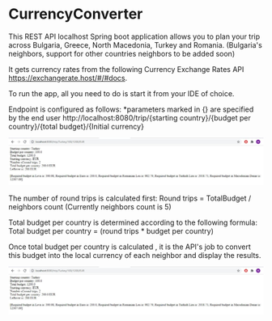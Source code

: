 # CurrencyConverter

This REST API localhost Spring boot application allows you to plan your trip across Bulgaria, Greece, North Macedonia, Turkey and Romania. (Bulgaria's neighbors, support for other countries neighbors to be added soon)

It gets currency rates from the following Currency Exchange Rates API https://exchangerate.host/#/#docs.

To run the app, all you need to do is start it from your IDE of choice.

Endpoint is configured as follows:
*parameters marked in {} are specified by the end user
http://localhost:8080/trip/{starting country}/{budget per country}/{total budget}/{Initial currency}

![alt text](https://github.com/MihaelMihov/CurrencyConverter/blob/master/src/main/Capture.JPG)

The number of round trips is calculated first: Round trips = TotalBudget / neighbors count (Currently neighbors count is 5)

Total budget per country is determined according to the following formula: Total budget per country = (round trips * budget per country)

Once total budget per country is calculated , it is the API's job to convert this budget into the local currency of each neighbor and display the results.

![alt text](https://github.com/MihaelMihov/CurrencyConverter/blob/master/src/main/Capture.JPG)
